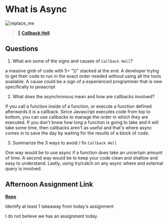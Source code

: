 # What is Async

![replace_me](https://codeworks.blob.core.windows.net/public/assets/img/illustrations/placeholder.svg)

> **📖 [Callback Hell](https://codeworksacademy.com/fs-student-guide/resources/wk4/01-Callbacks)**

## Questions

1. What are some of the signs and causes of `Callback Hell`?

a massive glob of code with 5+ "})" stacked at the end. A developer trying to get their code to run in the exact order needed without using all the tools available. A cause could be a sign of a experienced programmer that is new specifically to javascript

2. What does the asynchronous mean and how are callbacks involved?

If you call a function inside of a function, or execute a function defined afterwards it is a callback. Since Javascript executes code from top to bottom, you can use callbacks to manage the order in which they are executed. If you don't know how long a function is going to take and it will take some time, then callbacks aren't as useful and that's where async comes in to save the day by waiting for the results of a block of code.

3. Summarize the 3 ways to avoid / fix `Callback Hell`

One way would be to use async if a function does take an uncertain amount of time. A second way would be to keep your code clean and shallow and easy to understand. Lastly, using try/catch on any async where and external query is involved.

## Afternoon Assignment Link

**[Repo](https://github.com/patrick-misner/<ASSIGNMENT_REPO>)**

Identify at least 1 takeaway from today's assignment

I do not believe we has an assignment today.
